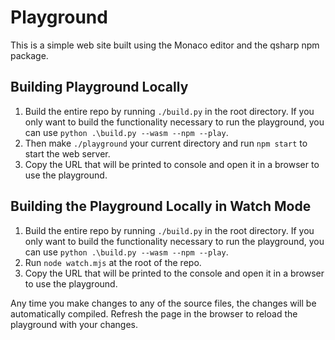 # Playground

This is a simple web site built using the Monaco editor and the qsharp npm package.

## Building Playground Locally

1. Build the entire repo by running `./build.py` in the root directory.
If you only want to build the functionality necessary to run the playground, you can use `python .\build.py --wasm --npm --play`.
2. Then make `./playground` your current directory and run `npm start` to start the web server.
3. Copy the URL that will be printed to console and open it in a browser to use the playground.

## Building the Playground Locally in Watch Mode

1. Build the entire repo by running `./build.py` in the root directory.
If you only want to build the functionality necessary to run the playground, you can use `python .\build.py --wasm --npm --play`.
2. Run `node watch.mjs` at the root of the repo.
3. Copy the URL that will be printed to the console and open it in a browser to use the playground.

Any time you make changes to any of the source files, the changes will be automatically compiled. Refresh the page in the browser to reload the playground with your changes.
